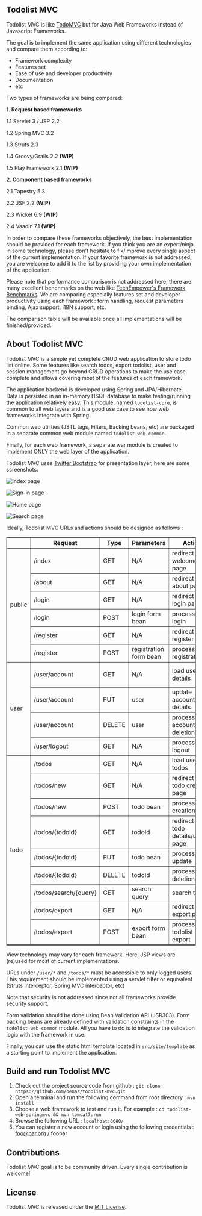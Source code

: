 ## Todolist MVC

Todolist MVC is like [TodoMVC][] but for Java Web Frameworks instead of Javascript Frameworks.

The goal is to implement the same application using different technologies and compare them according to:

 * Framework complexity
 * Features set
 * Ease of use and developer productivity
 * Documentation
 * etc

Two types of frameworks are being compared:

 __1. Request based frameworks__

  1.1 Servlet 3 / JSP 2.2

  1.2 Spring MVC 3.2

  1.3 Struts 2.3

  1.4 Groovy/Grails 2.2 __(WIP)__

  1.5 Play Framework 2.1 __(WIP)__

 __2. Component based frameworks__

  2.1 Tapestry 5.3

  2.2 JSF 2.2 __(WIP)__

  2.3 Wicket 6.9 __(WIP)__

  2.4 Vaadin 7.1 __(WIP)__

In order to compare these frameworks objectively, the best implementation should be provided for each framework. If you think
you are an expert/ninja in some technology, please don't hesitate to fix/improve every single aspect of the current implementation.
If your favorite framework is not addressed, you are welcome to add it to the list by providing your own implementation of the application.

Please note that performance comparison is not addressed here, there are many excellent benchmarks on the web like [TechEmpower's Framework Benchmarks][].
We are comparing especially features set and developer productivity using each framework : form handling, request parameters binding, Ajax support, I18N support, etc.

The comparison table will be available once all implementations will be finished/provided.

## About Todolist MVC

Todolist MVC is a simple yet complete CRUD web application to store todo list online.
Some features like search todos, export todolist, user and session management go beyond CRUD operations to make the use case complete and allows covering most of the features of each framework.

The application backend is developed using Spring and JPA/Hibernate. Data is persisted in an in-memory HSQL database to make testing/running the application relatively easy.
This module, named `todolist-core`, is common to all web layers and is a good use case to see how web frameworks integrate with Spring.

Common web utilities (JSTL tags, Filters, Backing beans, etc) are packaged in a separate common web module named `todolist-web-common`.

Finally, for each web framework, a separate war module is created to implement ONLY the web layer of the application.

Todolist MVC uses [Twitter Bootstrap][] for presentation layer, here are some screenshots:

![Index page](https://github.com/benas/todolist-mvc/raw/master/src/site/screenshots/todolist-index.png)

![Sign-in page](https://github.com/benas/todolist-mvc/raw/master/src/site/screenshots/todolist-signin.png)

![Home page](https://github.com/benas/todolist-mvc/raw/master/src/site/screenshots/todolist-home.png)

![Search page](https://github.com/benas/todolist-mvc/raw/master/src/site/screenshots/todolist-search.png)

Ideally, Todolist MVC URLs and actions should be designed as follows :

<table border="1">
<thead>
<tr>
    <th> </th>
    <th>Request</th>
    <th>Type</th>
    <th>Parameters</th>
    <th>Action</th>
    <th>Model</th>
    <th>View</th>
</tr>
</thead>
<tbody>
<tr>
    <td rowspan="6">public</td>
    <td>/index</td>
    <td>GET</td>
    <td>N/A</td>
    <td>redirect to welcome page</td>
    <td>N/A</td>
    <td>index.jsp</td>
</tr>
<tr>
    <td>/about</td>
    <td>GET</td>
    <td>N/A</td>
    <td>redirect to about page</td>
    <td>N/A</td>
    <td>about.jsp</td>
</tr>
<tr>
    <td>/login</td>
    <td>GET</td>
    <td>N/A</td>
    <td>redirect to login page</td>
    <td>N/A</td>
    <td>user/login.jsp</td>
</tr>
<tr>
    <td>/login</td>
    <td>POST</td>
    <td>login form bean</td>
    <td>process user login</td>
    <td>todo list</td>
    <td>user/home.jsp</td>
</tr>
<tr>
    <td>/register</td>
    <td>GET</td>
    <td>N/A</td>
    <td>redirect to register page</td>
    <td>N/A</td>
    <td>user/register.jsp</td>
</tr>
<tr>
    <td>/register</td>
    <td>POST</td>
    <td>registration form bean</td>
    <td>process user registration</td>
    <td>todo list</td>
    <td>user/home.jsp</td>
</tr>
<tr>
    <td rowspan="4">user</td>
    <td>/user/account</td>
    <td>GET</td>
    <td>N/A</td>
    <td>load user details</td>
    <td>user, todo stats</td>
    <td>user/account/details.jsp</td>
</tr>
<tr>
    <td>/user/account</td>
    <td>PUT</td>
    <td>user</td>
    <td>update account details</td>
    <td>user</td>
    <td>user/account/details.jsp</td>
</tr>
<tr>
    <td>/user/account</td>
    <td>DELETE</td>
    <td>user</td>
    <td>process account deletion</td>
    <td>N/A</td>
    <td>index.jsp</td>
</tr>
<tr>
    <td>/user/logout</td>
    <td>GET</td>
    <td>N/A</td>
    <td>process logout</td>
    <td>N/A</td>
    <td>index.jsp</td>
</tr>
<tr>
    <td rowspan="9">todo</td>
    <td>/todos</td>
    <td>GET</td>
    <td>N/A</td>
    <td>load user todos</td>
    <td>todolist</td>
    <td>user/home.jsp</td>
</tr>
<tr>
    <td>/todos/new</td>
    <td>GET</td>
    <td>N/A</td>
    <td>redirect to todo creation page</td>
    <td>N/A</td>
    <td>todo/create.jsp</td>
</tr>
<tr>
    <td>/todos/new</td>
    <td>POST</td>
    <td>todo bean</td>
    <td>process todo creation</td>
    <td>todolist</td>
    <td>user/home.jsp</td>
</tr>
<tr>
    <td>/todos/{todoId}</td>
    <td>GET</td>
    <td>todoId</td>
    <td>redirect to todo details/update page</td>
    <td>todo bean</td>
    <td>todo/update.jsp</td>
</tr>
<tr>
    <td>/todos/{todoId}</td>
    <td>PUT</td>
    <td>todo bean</td>
    <td>process todo update</td>
    <td>todolist</td>
    <td>user/home.jsp</td>
</tr>
<tr>
    <td>/todos/{todoId}</td>
    <td>DELETE</td>
    <td>todoId</td>
    <td>process todo deletion</td>
    <td>todolist</td>
    <td>user/home.jsp</td>
</tr>
<tr>
    <td>/todos/search/{query}</td>
    <td>GET</td>
    <td>search query</td>
    <td>search todos</td>
    <td>todolist, query</td>
    <td>todo/search.jsp</td>
</tr>
<tr>
    <td>/todos/export</td>
    <td>GET</td>
    <td>N/A</td>
    <td>redirect to export page</td>
    <td>N/A</td>
    <td>todo/export.jsp</td>
</tr>
<tr>
    <td>/todos/export</td>
    <td>POST</td>
    <td>export form bean</td>
    <td>process todolist export</td>
    <td>N/A</td>
    <td>todo/export.jsp</td>
</tr>
</tbody>
</table>

View technology may vary for each framework. Here, JSP views are (re)used for most of current implementations.

URLs under `/user/*` and `/todos/*` must be accessible to only logged users. 
This requirement should be implemented using a servlet filter or equivalent (Struts interceptor, Spring MVC interceptor, etc)

Note that security is not addressed since not all frameworks provide security support.

Form validation should be done using Bean Validation API (JSR303). Form backing beans are already defined with validation constraints in the `todolist-web-common` module.
All you have to do is to integrate the validation logic with the framework in use.

Finally, you can use the static html template located in `src/site/template` as a starting point to implement the application.

## Build and run Todolist MVC

1.  Check out the project source code from github : `git clone https://github.com/benas/todolist-mvc.git`
2.  Open a terminal and run the following command from root directory : `mvn install`
3.  Choose a web framework to test and run it. For example : `cd todolist-web-springmvc && mvn tomcat7:run`
4.  Browse the following URL : `localhost:8080/`
5.  You can register a new account or login using the following credentials : foo@bar.org / foobar

## Contributions

Todolist MVC goal is to be community driven. Every single contribution is welcome!

## License
Todolist MVC is released under the [MIT License][].

[TodoMVC]: http://todomvc.com/
[TechEmpower's Framework Benchmarks]: https://github.com/TechEmpower/FrameworkBenchmarks
[Twitter Bootstrap]: http://getbootstrap.com/
[MIT License]: http://opensource.org/licenses/mit-license.php/

